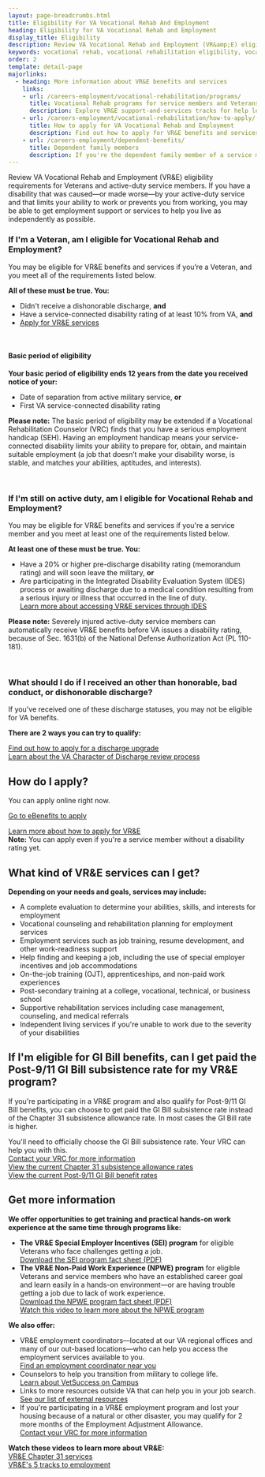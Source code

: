```yaml
---
layout: page-breadcrumbs.html
title: Eligibility For VA Vocational Rehab And Employment
heading: Eligibility for VA Vocational Rehab and Employment
display_title: Eligibility
description: Review VA Vocational Rehab and Employment (VR&amp;E) eligibility requirements for Veterans and active-duty service members. If you have a service-connected disability that limits your ability, you may be eligible for vocational rehabilitation services.
keywords: vocational rehab, vocational rehabilitation eligibility, vocational rehab services, vocational rehab va eligibility
order: 2
template: detail-page
majorlinks:
  - heading: More information about VR&E benefits and services
    links:
    - url: /careers-employment/vocational-rehabilitation/programs/
      title: Vocational Rehab programs for service members and Veterans
      description: Explore VR&E support-and-services tracks for help learning new skills, finding a new job, starting a business, getting educational counseling, or returning to your former job.
    - url: /careers-employment/vocational-rehabilitation/how-to-apply/
      title: How to apply for VA Vocational Rehab and Employment
      description: Find out how to apply for VR&E benefits and services as a service member or Veteran.
    - url: /careers-employment/dependent-benefits/
      title: Dependent family members
      description: If you're the dependent family member of a service member or Veteran with a service-connected disability, find out if you may be eligible for certain counseling services, training, and education benefits.
---
```


<div class="va-introtext">

Review VA Vocational Rehab and Employment (VR&amp;E) eligibility requirements for Veterans and active-duty service members. If you have a disability that was caused—or made worse—by your active-duty service and that limits your ability to work or prevents you from working, you may be able to get employment support or services to help you live as independently as possible.

</div>

<div class="feature" markdown="1">

### If I'm a Veteran, am I eligible for Vocational Rehab and Employment?

You may be eligible for VR&amp;E benefits and services if you’re a Veteran, and you meet all of the requirements listed below.

**All of these must be true. You:**

- Didn't receive a dishonorable discharge, **and**
- Have a service-connected disability rating of at least 10% from VA, **and**
- [Apply for VR&amp;E services](/careers-employment/vocational-rehabilitation/how-to-apply/)

<br>

#### Basic period of eligibility

**Your basic period of eligibility ends 12 years from the date you received notice of your:**
- Date of separation from active military service, **or**
- First VA service-connected disability rating

**Please note:** The basic period of eligibility may be extended if a Vocational Rehabilitation Counselor (VRC) finds that you have a serious employment handicap (SEH). Having an employment handicap means your service-connected disability limits your ability to prepare for, obtain, and maintain suitable employment (a job that doesn’t make your disability worse, is stable, and matches your abilities, aptitudes, and interests).

<br>

### If I'm still on active duty, am I eligible for Vocational Rehab and Employment?

You may be eligible for VR&amp;E benefits and services if you're a service member and you meet at least one of the requirements listed below.

**At least one of these must be true. You:**

- Have a 20% or higher pre-discharge disability rating (memorandum rating) and will soon leave the military, **or**
- Are participating in the Integrated Disability Evaluation System (IDES) process or awaiting discharge due to a medical condition resulting from a serious injury or illness that occurred in the line of duty. <br>
[Learn more about accessing VR&E services through IDES](/careers-employment/vocational-rehabilitation/ides/)

**Please note:** Severely injured active-duty service members can automatically receive VR&E benefits before VA issues a disability rating, because of Sec. 1631(b) of the National Defense Authorization Act (PL 110-181).

<br>

### What should I do if I received an other than honorable, bad conduct, or dishonorable discharge?

If you've received one of these discharge statuses, you may not be eligible for VA benefits.

**There are 2 ways you can try to qualify:**

[Find out how to apply for a discharge upgrade](/discharge-upgrade-instructions/)<br/>
[Learn about the VA Character of Discharge review process](/discharge-upgrade-instructions/#other-options)

</div>

## How do I apply?

You can apply online right now.

<a class="usa-button-primary va-button-primary" href="https://www.ebenefits.va.gov/ebenefits/about/feature?feature=vocational-rehabilitation-and-employment">Go to eBenefits to apply</a>

[Learn more about how to apply for VR&E](/careers-employment/vocational-rehabilitation/how-to-apply/) <br>
**Note:** You can apply even if you're a service member without a disability rating yet.


## What kind of VR&E services can I get?

**Depending on your needs and goals, services may include:**

- A complete evaluation to determine your abilities, skills, and interests for employment
- Vocational counseling and rehabilitation planning for employment services
- Employment services such as job training, resume development, and other work-readiness support
- Help finding and keeping a job, including the use of special employer incentives and job accommodations
- On-the-job training (OJT), apprenticeships, and non-paid work experiences
- Post-secondary training at a college, vocational, technical, or business school
- Supportive rehabilitation services including case management, counseling, and medical referrals
- Independent living services if you're unable to work due to the severity of your disabilities

## If I'm eligible for GI Bill benefits, can I get paid the Post-9/11 GI Bill subsistence rate for my VR&E program?
If you're participating in a VR&E program and also qualify for Post-9/11 GI Bill benefits, you can choose to get paid the GI Bill subsistence rate instead of the Chapter 31 subsistence allowance rate. In most cases the GI Bill rate is higher.

You'll need to officially choose the GI Bill subsistence rate. Your VRC can help you with this.<br>
[Contact your VRC for more information](/find-locations/)<br>
[View the current Chapter 31 subsistence allowance rates](https://benefits.va.gov/VOCREHAB/subsistence_allowance_rates.asp?_ga=2.203704281.836500684.1545080344-1582256389.1508352376)<br>
[View the current Post-9/11 GI Bill benefit rates](/education/benefit-rates/)


## Get more information

**We offer opportunities to get training and practical hands-on work experience at the same time through programs like:**
- **The VR&E Special Employer Incentives (SEI) program** for eligible Veterans who face challenges getting a job. <br>
  [Download the SEI program fact sheet (PDF)](https://benefits.va.gov/BENEFITS/factsheets/vocrehab/SpecialEmployerIncentive.pdf)
- **The VR&E Non-Paid Work Experience (NPWE) program** for eligible Veterans and service members who have an established career goal and learn easily in a hands-on environment—or are having trouble getting a job due to lack of work experience. <br>
  [Download the NPWE program fact sheet (PDF)](https://benefits.va.gov/BENEFITS/factsheets/vocrehab/Non-paidWorkExperience.pdf)<br>
  [Watch this video to learn more about the NPWE program](https://www.youtube.com/watch?v=t2J3RPQOiuM)

**We also offer:**
- VR&E employment coordinators—located at our VA regional offices and many of our out-based locations—who can help you access the employment services available to you. <br>
[Find an employment coordinator near you](https://www.benefits.va.gov/VOCREHAB/docs/EmploymentCoordinators.xlsx)
- Counselors to help you transition from military to college life. <br>
[Learn about VetSuccess on Campus](/careers-employment/vetsuccess-on-campus/)
- Links to more resources outside VA that can help you in your job search. <br>
[See our list of external resources](/careers-employment/veteran-resources/)
- If you're participating in a VR&E employment program and lost your housing because of a natural or other disaster, you may qualify for 2 more months of the Employment Adjustment Allowance.<br>
[Contact your VRC for more information](/find-locations/)

**Watch these videos to learn more about VR&E:**<br>
[VR&E Chapter 31 services](https://www.youtube.com/watch?v=pq1eDxZv1Zk&feature=youtu.be)<br>
[VR&E's 5 tracks to employment](https://www.youtube.com/watch?v=iWjc8aYPqqg&feature=youtu.be)
<br>
